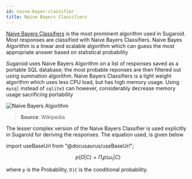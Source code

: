 ```yaml
---
id: naive-bayer-classifier
title: Naive Bayers Classifiers
---
```



[Naive Bayers Classifiers][bayers-wiki] is the most 
prominent algorithm used in Sugaroid. Most responses
are classified with Naive Bayers Classifiers. Naive Bayes 
Algorithm is a linear and scalable algorithm which can guess the
most appropriate answer based on statistical probability

Sugaroid uses Naive Bayers Algorithm on a list of responses
saved as a portable SQL database; the most probable reponses 
are then filtered out using summation algorithm. Naive Bayers 
Classifiers is a light weight algorithm which uses less CPU load,
but has high memory usage. Using `mysql` instead of `sqlite3`
can however, considerably decrease memory usage sacrificing 
portability


![Naive Bayers Algorithm](https://wikimedia.org/api/rest_v1/media/math/render/svg/1eaed580cf7c29f044a9e517f1cd4a7dd69c4b1f)
> **Source**: Wikipedia

The lesser complex version of the Naive Bayers Classifier is used
explicitly in Sugaroid for deriving the responses. The 
equation used, is given below

import useBaseUrl from "@docusaurus/useBaseUrl";

<link rel="stylesheet" href={useBaseUrl("katex.min.css")} />



$$
p(D|C) = \Pi_i p(\omega_i | C )
$$

where `p` is the Probability, `D|C` is the conditional probability. 

[bayers-wiki]: https://en.wikipedia.org/wiki/Naive_Bayes_classifier


